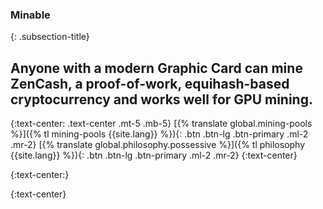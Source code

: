### Minable
{: .subsection-title}
## Anyone with a modern Graphic Card can mine ZenCash, a proof-of-work, equihash-based cryptocurrency and works well for GPU mining.

{:text-center: .text-center .mt-5 .mb-5}
[{% translate global.mining-pools %}]({% tl mining-pools {{site.lang}} %}){: .btn .btn-lg .btn-primary .ml-2 .mr-2}
[{% translate global.philosophy.possessive %}]({% tl philosophy {{site.lang}} %}){: .btn .btn-lg .btn-primary .ml-2 .mr-2}
{:text-center}

{:text-center:}

{:text-center}
